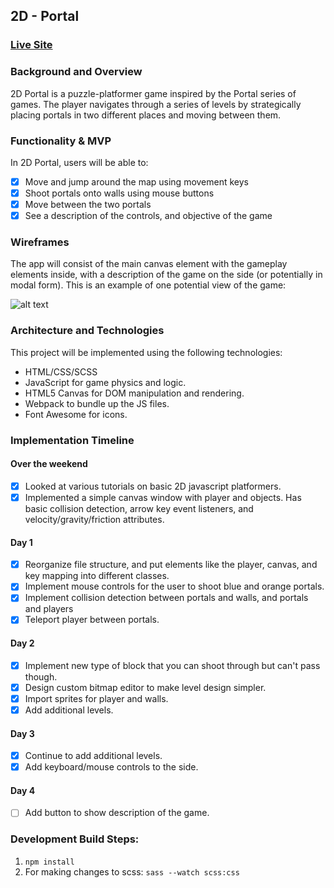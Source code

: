 ## 2D - Portal

### [Live Site](https://mwojick.github.io/2D-Portal/)

### Background and Overview

2D Portal is a puzzle-platformer game inspired by the Portal series of games. The player navigates through a series of levels by strategically placing portals in two different places and moving between them.

### Functionality & MVP

In 2D Portal, users will be able to:

- [x] Move and jump around the map using movement keys
- [x] Shoot portals onto walls using mouse buttons
- [x] Move between the two portals
- [x] See a description of the controls, and objective of the game

### Wireframes

The app will consist of the main canvas element with the gameplay elements inside, with a description of the game on the side (or potentially in modal form). This is an example of one potential view of the game:

![alt text](https://res.cloudinary.com/mwojick/image/upload/v1529314743/2D%20Portal/2D_Portal.png "2D Portal Game")


### Architecture and Technologies

This project will be implemented using the following technologies:

* HTML/CSS/SCSS
* JavaScript for game physics and logic.
* HTML5 Canvas for DOM manipulation and rendering.
* Webpack to bundle up the JS files.
* Font Awesome for icons.


### Implementation Timeline

#### Over the weekend
- [x] Looked at various tutorials on basic 2D javascript platformers.
- [x] Implemented a simple canvas window with player and objects. Has basic collision detection, arrow key event listeners, and velocity/gravity/friction attributes.

#### Day 1
- [x] Reorganize file structure, and put elements like the player, canvas, and key mapping into different classes.
- [x] Implement mouse controls for the user to shoot blue and orange portals.
- [x] Implement collision detection between portals and walls, and portals and players
- [x] Teleport player between portals.

#### Day 2
- [x] Implement new type of block that you can shoot through but can't pass though.
- [x] Design custom bitmap editor to make level design simpler.
- [x] Import sprites for player and walls.
- [x] Add additional levels.

#### Day 3
- [x] Continue to add additional levels.
- [x] Add keyboard/mouse controls to the side.

#### Day 4
- [ ] Add button to show description of the game.

### Development Build Steps:
1. `npm install`
2. For making changes to scss: `sass --watch scss:css`
